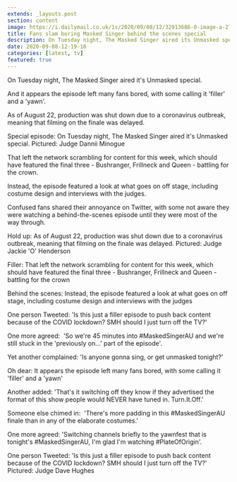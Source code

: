 ```yaml
---
extends: _layouts.post
section: content
image: https://i.dailymail.co.uk/1s/2020/09/08/12/32913686-0-image-a-27_1599563258311.jpg 
title: Fans slam boring Masked Singer behind the scenes special 
description: On Tuesday night, The Masked Singer aired its Unmasked special.  
date: 2020-09-08-12-19-16 
categories: [latest, tv] 
featured: true 
--- 
```

On Tuesday night, The Masked Singer aired it's Unmasked special. 

And it appears the episode left many fans bored, with some calling it 'filler' and a 'yawn'. 

As of August 22, production was shut down due to a coronavirus outbreak, meaning that filming on the finale was delayed. 

Special episode: On Tuesday night, The Masked Singer aired it's Unmasked special. Pictured: Judge Dannii Minogue 

That left the network scrambling for content for this week, which should have featured the final three - Bushranger, Frillneck and Queen - battling for the crown. 

Instead, the episode featured a look at what goes on off stage, including costume design and interviews with the judges.  

Confused fans shared their annoyance on Twitter, with some not aware they were watching a behind-the-scenes episode until they were most of the way through. 

Hold up: As of August 22, production was shut down due to a coronavirus outbreak, meaning that filming on the finale was delayed. Pictured: Judge Jackie 'O' Henderson 

Filler: That left the network scrambling for content for this week, which should have featured the final three - Bushranger, Frillneck and Queen - battling for the crown 

Behind the scenes: Instead, the episode featured a look at what goes on off stage, including costume design and interviews with the judges

One person Tweeted: 'Is this just a filler episode to push back content because of the COVID lockdown? SMH should I just turn off the TV?' 

One more agreed:  'So we're 45 minutes into #MaskedSingerAU and we're still stuck in the 'previously on...' part of the episode'. 

Yet another complained: 'Is anyone gonna sing, or get unmasked tonight?'













Oh dear: It appears the episode left many fans bored, with some calling it 'filler' and a 'yawn'

Another added: 'That's it switching off they know if they advertised the format of this show people would NEVER have tuned in. Turn.It.Off.'  

Someone else chimed in:  'There's more padding in this #MaskedSingerAU finale than in any of the elaborate costumes.'

One more agreed: 'Switching channels briefly to the yawnfest that is tonight's #MaskedSingerAU, I'm glad I'm watching #PlateOfOrigin'. 

One person Tweeted: 'Is this just a filler episode to push back content because of the COVID lockdown? SMH should I just turn off the TV?' Pictured: Judge Dave Hughes 

